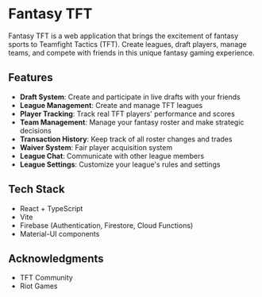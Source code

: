 # Fantasy TFT

Fantasy TFT is a web application that brings the excitement of fantasy sports to Teamfight Tactics (TFT). Create leagues, draft players, manage teams, and compete with friends in this unique fantasy gaming experience.

## Features

- **Draft System**: Create and participate in live drafts with your friends
- **League Management**: Create and manage TFT leagues
- **Player Tracking**: Track real TFT players' performance and scores
- **Team Management**: Manage your fantasy roster and make strategic decisions
- **Transaction History**: Keep track of all roster changes and trades
- **Waiver System**: Fair player acquisition system
- **League Chat**: Communicate with other league members
- **League Settings**: Customize your league's rules and settings

## Tech Stack

- React + TypeScript
- Vite
- Firebase (Authentication, Firestore, Cloud Functions)
- Material-UI components

## Acknowledgments

- TFT Community
- Riot Games
